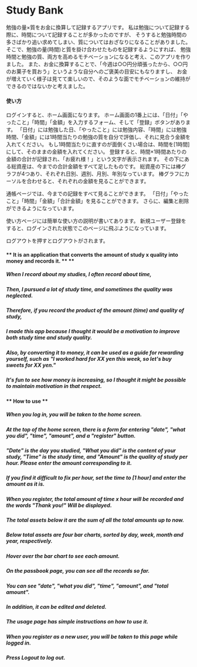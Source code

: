 # Study Bank

勉強の量×質をお金に換算して記録するアプリです。 
私は勉強について記録する際に、時間について記録することが多かったのですが、
そうすると勉強時間の多さばかり追い求めてしまい、質についてはおざなりになることがありました。
そこで、勉強の量(時間)と質を掛け合わせたものを記録するようにすれば、
勉強時間と勉強の質、両方を高めるモチベーションになると考え、このアプリを作りました。
また、お金に換算することで、「今週は○○円分頑張ったから、○○円のお菓子を買おう」というような自分へのご褒美の目安にもなりますし、
お金が増えていく様子は見てて楽しいので、そのような面でモチベーションの維持ができるのではないかと考えました。

#### 使い方
ログインすると、ホーム画面になります。
ホーム画面の1番上には、「日付」「やったこと」「時間」「金額」を入力するフォーム、そして「登録」ボタンがあります。
「日付」には勉強した日、「やったこと」には勉強内容、「時間」には勉強時間、「金額」には1時間当たりの勉強の質を自分で評価し、それに見合う金額を入れてください。
もし1時間当たりに直すのが面倒くさい場合は、時間を[1時間]にして、そのままの金額を入れてください。
登録すると、時間×1時間あたりの金額の合計が記録され、「お疲れ様！」という文字が表示されます。
その下にある総資産は、今までの合計金額をすべて足したものです。
総資産の下には棒グラフが4つあり、それぞれ日別、週別、月別、年別なっています。
棒グラフにカーソルを合わせると、それぞれの金額を見ることができます。

通帳ページでは、今までの記録をすべて見ることができます。
「日付」「やったこと」「時間」「金額」「合計金額」を見ることができます。
さらに、編集と削除ができるようになっています。

使い方ページには簡単な使い方の説明が書いてあります。
新規ユーザー登録をすると、ログインされた状態でこのページに飛ぶようになっています。


ログアウトを押すとログアウトがされます。

#### ** It is an application that converts the amount of study x quality into money and records it. ** **
##### When I record about my studies, I often record about time,
##### Then, I pursued a lot of study time, and sometimes the quality was neglected.
##### Therefore, if you record the product of the amount (time) and quality of study,
##### I made this app because I thought it would be a motivation to improve both study time and study quality.
##### Also, by converting it to money, it can be used as a guide for rewarding yourself, such as "I worked hard for XX yen this week, so let's buy sweets for XX yen."
##### It's fun to see how money is increasing, so I thought it might be possible to maintain motivation in that respect.

#### ** How to use **
##### When you log in, you will be taken to the home screen.
##### At the top of the home screen, there is a form for entering "date", "what you did", "time", "amount", and a "register" button.
##### "Date" is the day you studied, "What you did" is the content of your study, "Time" is the study time, and "Amount" is the quality of study per hour. Please enter the amount corresponding to it.
##### If you find it difficult to fix per hour, set the time to [1 hour] and enter the amount as it is.
##### When you register, the total amount of time x hour will be recorded and the words "Thank you!" Will be displayed.
##### The total assets below it are the sum of all the total amounts up to now.
##### Below total assets are four bar charts, sorted by day, week, month and year, respectively.
##### Hover over the bar chart to see each amount.

##### On the passbook page, you can see all the records so far.
##### You can see "date", "what you did", "time", "amount", and "total amount".
##### In addition, it can be edited and deleted.

##### The usage page has simple instructions on how to use it.
##### When you register as a new user, you will be taken to this page while logged in.


##### Press Logout to log out.
